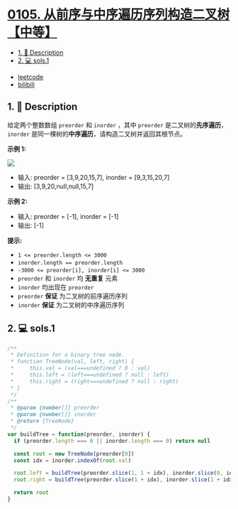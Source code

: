 # [0105. 从前序与中序遍历序列构造二叉树【中等】](https://github.com/Tdahuyou/leetcode/tree/main/0105.%20%E4%BB%8E%E5%89%8D%E5%BA%8F%E4%B8%8E%E4%B8%AD%E5%BA%8F%E9%81%8D%E5%8E%86%E5%BA%8F%E5%88%97%E6%9E%84%E9%80%A0%E4%BA%8C%E5%8F%89%E6%A0%91%E3%80%90%E4%B8%AD%E7%AD%89%E3%80%91)

<!-- region:toc -->
- [1. 📝 Description](#1--description-23)
- [2. 💻 sols.1](#2--sols1)
<!-- endregion:toc -->
- [leetcode](https://leetcode.cn/problems/construct-binary-tree-from-preorder-and-inorder-traversal)
- [bilibili](https://www.bilibili.com/video/BV1DivNejEb1/)

## 1. 📝 Description

给定两个整数数组 `preorder` 和 `inorder` ，其中 `preorder` 是二叉树的**先序遍历**， `inorder` 是同一棵树的**中序遍历**，请构造二叉树并返回其根节点。

**示例 1:**

![](https://assets.leetcode.com/uploads/2021/02/19/tree.jpg)

- 输入: preorder = [3,9,20,15,7], inorder = [9,3,15,20,7]
- 输出: [3,9,20,null,null,15,7]

**示例 2:**

- 输入: preorder = [-1], inorder = [-1]
- 输出: [-1]

**提示:**

- `1 <= preorder.length <= 3000`
- `inorder.length == preorder.length`
- `-3000 <= preorder[i], inorder[i] <= 3000`
- `preorder` 和 `inorder` 均 **无重复** 元素
- `inorder` 均出现在 `preorder`
- `preorder` **保证** 为二叉树的前序遍历序列
- `inorder` **保证** 为二叉树的中序遍历序列

## 2. 💻 sols.1

```javascript
/**
 * Definition for a binary tree node.
 * function TreeNode(val, left, right) {
 *     this.val = (val===undefined ? 0 : val)
 *     this.left = (left===undefined ? null : left)
 *     this.right = (right===undefined ? null : right)
 * }
 */
/**
 * @param {number[]} preorder
 * @param {number[]} inorder
 * @return {TreeNode}
 */
var buildTree = function(preorder, inorder) {
  if (preorder.length === 0 || inorder.length === 0) return null

  const root = new TreeNode(preorder[0])
  const idx = inorder.indexOf(root.val)

  root.left = buildTree(preorder.slice(1, 1 + idx), inorder.slice(0, idx))
  root.right = buildTree(preorder.slice(1 + idx), inorder.slice(1 + idx))

  return root
}
```









